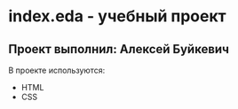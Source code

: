 # index.eda - учебный проект
## Проект выполнил: Алексей Буйкевич

В проекте используются:

- HTML
- CSS
